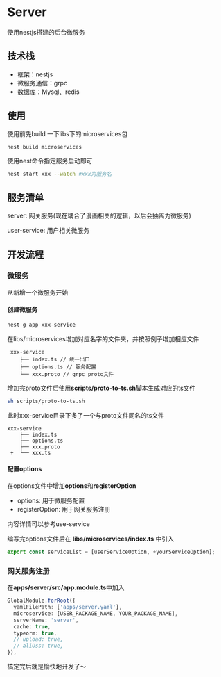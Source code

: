 # Server

使用nestjs搭建的后台微服务

## 技术栈

- 框架：nestjs
- 微服务通信：grpc
- 数据库：Mysql、redis

## 使用

使用前先build 一下libs下的microservices包

```sh
nest build microservices
```

使用nest命令指定服务启动即可

```sh
nest start xxx --watch #xxx为服务名
```

## 服务清单

server: 网关服务(现在耦合了漫画相关的逻辑，以后会抽离为微服务)

user-service: 用户相关微服务

## 开发流程

### 微服务

从新增一个微服务开始

#### 创建微服务

```sh
nest g app xxx-service
```

在libs/microservices增加对应名字的文件夹，并按照例子增加相应文件

```tree
 xxx-service
    ├── index.ts // 统一出口
    ├── options.ts // 服务配置
    └── xxx.proto // grpc proto文件
```

增加完proto文件后使用**scripts/proto-to-ts.sh**脚本生成对应的ts文件

```sh
sh scripts/proto-to-ts.sh
```

此时xxx-service目录下多了一个与proto文件同名的ts文件

```tree
xxx-service
    ├── index.ts
    ├── options.ts
    ├── xxx.proto
 +  └── xxx.ts
```

#### 配置options

在options文件中增加**options**和**registerOption**

- options: 用于微服务配置
- registerOption: 用于网关服务注册

内容详情可以参考use-service

编写完options文件后在 **libs/microservices/index.ts** 中引入

```ts
export const serviceList = [userServiceOption, +yourServiceOption];
```

### 网关服务注册

在**apps/server/src/app.module.ts**中加入

```ts
GlobalModule.forRoot({
  yamlFilePath: ['apps/server.yaml'],
  microservice: [USER_PACKAGE_NAME, YOUR_PACKAGE_NAME],
  serverName: 'server',
  cache: true,
  typeorm: true,
  // upload: true,
  // aliOss: true,
}),
```

搞定完后就是愉快地开发了～
